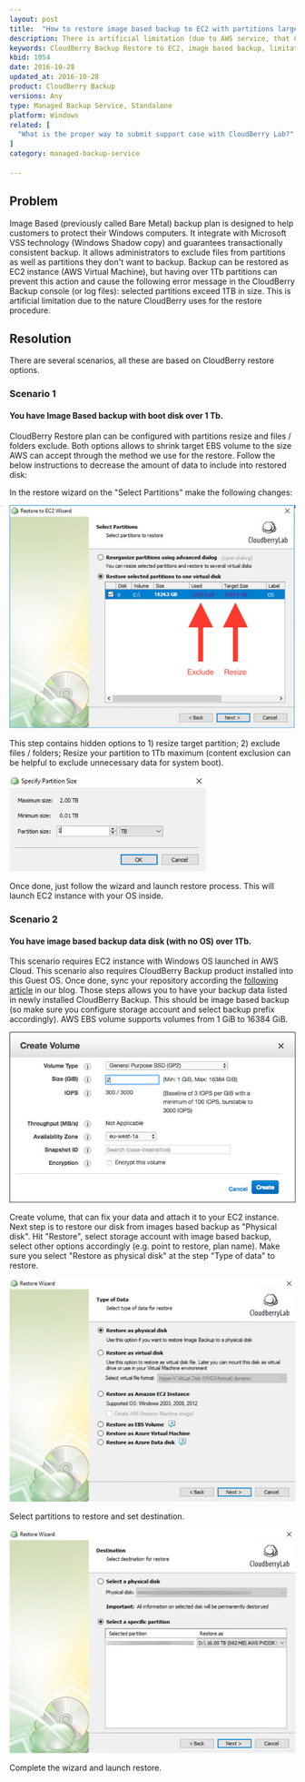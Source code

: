 ```yaml
---
layout: post
title:  "How to restore image based backup to EC2 with partitions large 1TB"
description: There is artificial limitation (due to AWS service, that CBL uses for EBS volume import) which causes the error with the following message selected partitions exceed 1TB in size.
keywords: CloudBerry Backup Restore to EC2, image based backup, limitation 1Tb, EBS volume size
kbid: 1054
date: 2016-10-28
updated_at: 2016-10-28
product: CloudBerry Backup
versions: Any
type: Managed Backup Service, Standalone
platform: Windows
related: [
  "What is the proper way to submit support case with CloudBerry Lab?"
]
category: managed-backup-service

---
```

## Problem

Image Based (previously called Bare Metal) backup plan is designed to help customers to protect their Windows computers. It integrate with Microsoft VSS technology (Windows Shadow copy) and guarantees transactionally consistent backup. It allows administrators to exclude files from partitions as well as partitions they don't want to backup.
Backup can be restored as EC2 instance (AWS Virtual Machine), but having over 1Tb partitions can prevent this action and cause the following error message in the CloudBerry Backup console (or log files): selected partitions exceed 1TB in size. This is artificial limitation due to the nature CloudBerry uses for the restore procedure.

## Resolution

There are several scenarios, all these are based on CloudBerry restore options.

### Scenario 1

#### You have Image Based backup with boot disk over 1 Tb.

CloudBerry Restore plan can be configured with partitions resize and files / folders exclude. Both options allows to shrink target EBS volume to the size AWS can accept through the method we use for the restore. Follow the below instructions to decrease the amount of data to include into restored disk:

In the restore wizard on the "Select Partitions" make the following changes:

![CloudBerry Restore to EC2 (select partitions)](/images/kb1054/select-partitions.jpg)

This step contains hidden options to 1) resize target partition; 2) exclude files / folders;
Resize your partition to 1Tb maximum (content exclusion can be helpful to exclude unnecessary data for system boot).

![Partition resize (CloudBerry Backup)](/images/kb1054/resize-partition.jpg)

Once done, just follow the wizard and launch restore process. This will launch EC2 instance with your OS inside.

### Scenario 2

#### You have image based backup data disk (with no OS) over 1Tb.

This scenario requires EC2 instance with Windows OS launched in AWS Cloud. This scenario also requires CloudBerry Backup product installed into this Guest OS. Once done, sync your repository according the [following article](http://www.cloudberrylab.com/blog/how-to-continue-backup-on-another-computer/) in our blog. Those steps allows you to have your backup data listed in newly installed CloudBerry Backup. This should be image based backup (so make sure you configure storage account and select backup prefix accordingly). AWS EBS volume supports volumes from 1 GiB to 16384 GiB.

![Amazon Web Services EBS volume configuration](/images/kb1054/aws-ebs-volume-configuration.jpg)

Create volume, that can fix your data and attach it to your EC2 instance. Next step is to restore our disk from images based backup as "Physical disk". Hit "Restore", select storage account with image based backup, select other options accordingly (e.g. point to restore, plan name). Make sure you select "Restore as physical disk" at the step "Type of data" to restore.

![CloudBerry Backup Restore as physical disk](/images/kb1054/restore-as-physical-disk.jpg)

Select partitions to restore and set destination.

![CloudBerry Backup restore 16 Tb destination](/images/kb1054/restore-destination.jpg)

Complete the wizard and launch restore.
